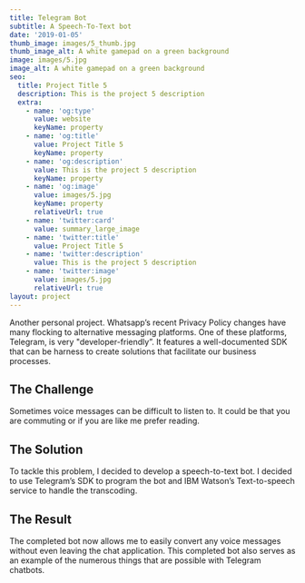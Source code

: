 ```yaml
---
title: Telegram Bot
subtitle: A Speech-To-Text bot
date: '2019-01-05'
thumb_image: images/5_thumb.jpg
thumb_image_alt: A white gamepad on a green background
image: images/5.jpg
image_alt: A white gamepad on a green background
seo:
  title: Project Title 5
  description: This is the project 5 description
  extra:
    - name: 'og:type'
      value: website
      keyName: property
    - name: 'og:title'
      value: Project Title 5
      keyName: property
    - name: 'og:description'
      value: This is the project 5 description
      keyName: property
    - name: 'og:image'
      value: images/5.jpg
      keyName: property
      relativeUrl: true
    - name: 'twitter:card'
      value: summary_large_image
    - name: 'twitter:title'
      value: Project Title 5
    - name: 'twitter:description'
      value: This is the project 5 description
    - name: 'twitter:image'
      value: images/5.jpg
      relativeUrl: true
layout: project
---
```

Another personal project. Whatsapp’s recent Privacy Policy changes have many flocking to alternative messaging platforms. One of these platforms, Telegram, is very "developer-friendly”. It features a well-documented SDK that can be harness to create solutions that facilitate our business processes. 

## The Challenge

Sometimes voice messages can be difficult to listen to. It could be that you are commuting or if you are like me prefer reading. 


## The Solution

To tackle this problem, I decided to develop a speech-to-text bot. I decided to use Telegram’s SDK to program the bot and IBM Watson’s Text-to-speech service to handle the transcoding.

## The Result

The completed bot now allows me to easily convert any voice messages without even leaving the chat application. This completed bot also serves as an example of the numerous things that are possible with Telegram chatbots.






 







